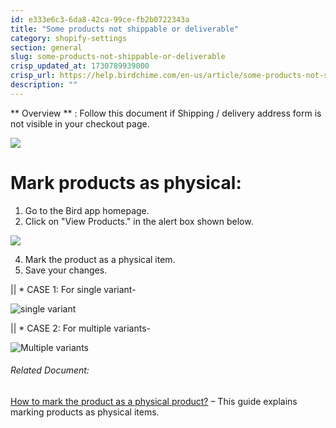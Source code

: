 ```yaml
---
id: e333e6c3-6da8-42ca-99ce-fb2b0722343a
title: "Some products not shippable or deliverable"
category: shopify-settings
section: general
slug: some-products-not-shippable-or-deliverable
crisp_updated_at: 1730789939000
crisp_url: https://help.birdchime.com/en-us/article/some-products-not-shippable-or-deliverable-yjt2w0/
description: ""
---
```


** Overview ** : Follow this document if Shipping / delivery address form is not visible in your checkout page. 

![](https://storage.crisp.chat/users/helpdesk/website/ca826b447482b000/frame-3-1_1yetm1k.jpg)

# Mark products as physical:

1. Go to the Bird app homepage.
2. Click on "View Products." in the alert box shown below.

![](https://storage.crisp.chat/users/helpdesk/website/ca826b447482b000/10_10drfa5.png)

4. Mark the product as a physical item.
5. Save your changes.

|| * CASE 1: For single variant-

![single variant](https://storage.crisp.chat/users/helpdesk/website/ca826b447482b000/single_12q7xx7.png)

|| * CASE 2: For multiple variants-

![Multiple variants](https://storage.crisp.chat/users/helpdesk/website/ca826b447482b000/multiplae_yjlc46.png)

###### Related Document:

[How to mark the product as a physical product?](https://help.birdchime.com/en-us/article/how-to-mark-the-product-as-a-physical-product-1rdiqi/) – This guide explains marking products as physical items.
